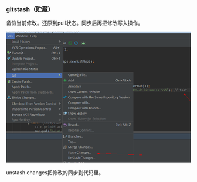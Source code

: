 ### gitstash（贮藏）

备份当前修改。还原到pull状态。同步后再把修改写入操作。

![stash changes](assets/1552468247105.png)

unstash changes把修改的同步到代码里。

